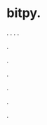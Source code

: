 # bitpy.
.
.
.
.












.






















































.
























.



























.

















































































.































































.































































































